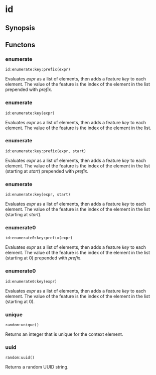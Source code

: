 <h1 class="library">id</h1>

## Synopsis



## Functons

<a name="enumerate">

### enumerate

`id:enumerate:key:prefix(expr)`

Evaluates *expr* as a list of elements, then adds a feature *key* to each element. The value of the feature is the index of the element in the list prepended with *prefix*.

<a name="enumerate">

### enumerate

`id:enumerate:key(expr)`

Evaluates *expr* as a list of elements, then adds a feature *key* to each element. The value of the feature is the index of the element in the list.

<a name="enumerate">

### enumerate

`id:enumerate:key:prefix(expr, start)`

Evaluates *expr* as a list of elements, then adds a feature *key* to each element. The value of the feature is the index of the element in the list (starting at *start*) prepended with *prefix*.

<a name="enumerate">

### enumerate

`id:enumerate:key(expr, start)`

Evaluates *expr* as a list of elements, then adds a feature *key* to each element. The value of the feature is the index of the element in the list (starting at *start*).

<a name="enumerate0">

### enumerate0

`id:enumerate0:key:prefix(expr)`

Evaluates *expr* as a list of elements, then adds a feature *key* to each element. The value of the feature is the index of the element in the list (starting at 0) prepended with *prefix*.

<a name="enumerate0">

### enumerate0

`id:enumerate0:key(expr)`

Evaluates *expr* as a list of elements, then adds a feature *key* to each element. The value of the feature is the index of the element in the list (starting at 0).

<a name="unique">

### unique

`random:unique()`

Returns an integer that is unique for the context element.

<a name="uuid">

### uuid

`random:uuid()`

Returns a random UUID string.


